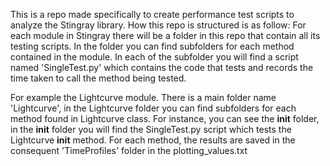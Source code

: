 This is a repo made specifically to create performance test scripts to analyze the Stingray library.
How this repo is structured is as follow:
For each module in Stingray there will be a folder in this repo that contain all its testing scripts.
In the folder you can find subfolders for each method contained in the module.
In each of the subfolder you will find a script named 'SingleTest.py' which contains the code that tests and records the time taken to call the method being tested.

For example the Lightcurve module.
There is a main folder name 'Lightcurve', in the Lightcurve folder you can find subfolders for each method found in Lightcurve class.
For instance, you can see the __init__ folder, in the __init__ folder you will find the SingleTest.py script which tests the Lightcurve __init__ method.
For each method, the results are saved in the consequent 'TimeProfiles' folder in the plotting_values.txt
